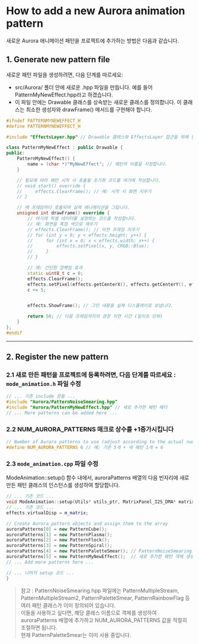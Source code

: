 # How to add a new Aurora animation pattern

새로운 Aurora 애니메이션 패턴을 프로젝트에 추가하는 방법은 다음과 같습니다.

## 1. Generate new pattern file

새로운 패턴 파일을 생성하려면, 다음 단계를 따르세요:

* src/Aurora/ 폴더 안에 새로운 .hpp 파일을 만듭니다. 예를 들어 PatternMyNewEffect.hpp라고 하겠습니다.
* 이 파일 안에는 Drawable 클래스를 상속받는 새로운 클래스를 정의합니다. 이 클래스는 최소한 생성자와 drawFrame() 메서드를 구현해야 합니다.

```cpp
#ifndef PATTERNMYNEWEFFECT_H
#define PATTERNMYNEWEFFECT_H

#include "EffectsLayer.hpp" // Drawable 클래스와 EffectsLayer 접근을 위해 필요

class PatternMyNewEffect : public Drawable {
public:
    PatternMyNewEffect() {
        name = (char *)"MyNewEffect"; // 패턴의 이름을 지정합니다.
    }

    // 필요에 따라 패턴 시작 시 호출될 초기화 코드를 여기에 작성합니다.
    // void start() override {
    //     effects.ClearFrame(); // 예: 시작 시 화면 지우기
    // }

    // 매 프레임마다 호출되어 실제 애니메이션을 그립니다.
    unsigned int drawFrame() override {
        // 여기에 픽셀 데이터를 설정하는 코드를 작성합니다.
        // 예: 화면을 특정 색으로 채우기
        // effects.ClearFrame(); // 이전 프레임 지우기
        // for (int y = 0; y < effects.height; y++) {
        //     for (int x = 0; x < effects.width; x++) {
        //         effects.setPixel(x, y, CRGB::Blue);
        //     }
        // }

        // 예: 간단한 깜빡임 효과
        static uint8_t c = 0;
        effects.ClearFrame();
        effects.setPixel(effects.getCenterX(), effects.getCenterY(), effects.ColorFromCurrentPalette(c));
        c += 5;


        effects.ShowFrame(); // 그린 내용을 실제 디스플레이로 보냅니다.

        return 50; // 다음 프레임까지의 권장 지연 시간 (밀리초 단위)
    }
};
#endif
```

---

## 2. Register the new pattern

### 2.1 새로 만든 패턴을 프로젝트에 등록하려면, 다음 단계를 따르세요 : `mode_animation.h` 파일 수정

```cpp  
// ... 기존 include 문들 ...
#include "Aurora/PatternNoiseSmearing.hpp"
#include "Aurora/PatternMyNewEffect.hpp" // 새로 추가한 패턴 헤더
// ... More patterns can be added here ...
```

### 2.2 NUM_AURORA_PATTERNS 매크로 상수를 +1증가시킵니다

```cpp
// Number of Aurora patterns to use (adjust according to the actual number of included patterns)
#define NUM_AURORA_PATTERNS 6 // 예: 기존 5개 + 새 패턴 1개 = 6
```

### 2.3 `mode_animation.cpp` 파일 수정

ModeAnimation::setup() 함수 내에서, auroraPatterns 배열의 다음 빈자리에 새로 만든 패턴 클래스의 인스턴스를 생성하여 할당합니다.

```cpp
// ... 기존 코드 ...
void ModeAnimation::setup(Utils* utils_ptr, MatrixPanel_I2S_DMA* matrix_ptr) {
// ... 기존 코드 ...
effects.virtualDisp = m_matrix;

// Create Aurora pattern objects and assign them to the array
auroraPatterns[0] = new PatternCube();
auroraPatterns[1] = new PatternPlasma();
auroraPatterns[2] = new PatternFlock();
auroraPatterns[3] = new PatternSpiral();
auroraPatterns[4] = new PatternPaletteSmear(); // PatternNoiseSmearing.hpp에 정의된 클래스 중 하나
auroraPatterns[5] = new PatternMyNewEffect();  // 새로 추가한 패턴 객체 생성
// ... Add more patterns here ...

// ... 나머지 setup 코드 ...
}
```

> 참고 : PatternNoiseSmearing.hpp 파일에는 PatternMultipleStream, PatternMultipleStream2, PatternPaletteSmear, PatternRainbowFlag 등 여러 패턴 클래스가 이미 정의되어 있습니다. </br>
이들을 사용하고 싶다면, 해당 클래스 이름으로 객체를 생성하여 auroraPatterns 배열에 추가하고 NUM_AURORA_PATTERNS 값을 적절히 조절하면 됩니다. </br>
현재 PatternPaletteSmear는 이미 사용 중입니다.
